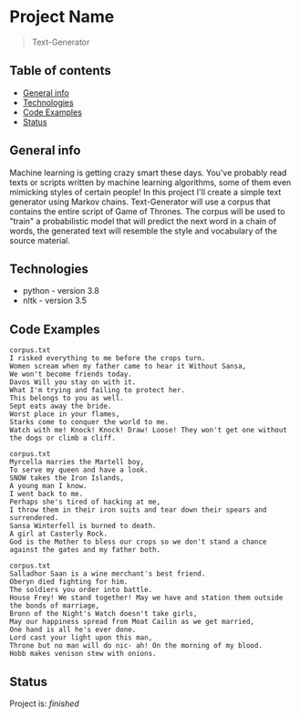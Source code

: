 # Project Name
> Text-Generator

## Table of contents
* [General info](#general-info)
* [Technologies](#technologies)
* [Code Examples](#code-examples)
* [Status](#status)

## General info
Machine learning is getting crazy smart these days. You've probably read texts or scripts written by machine learning algorithms, some of them even mimicking styles of certain people! In this project I'll create a simple text generator using Markov chains. Text-Generator will use a corpus that contains the entire script of Game of Thrones. The corpus will be used to "train" a probabilistic model that will predict the next word in a chain of words, the generated text will resemble the style and vocabulary of the source material.

## Technologies
* python - version 3.8
* nltk - version 3.5

## Code Examples
```
corpus.txt
I risked everything to me before the crops turn.
Women scream when my father came to hear it Without Sansa,
We won't become friends today.
Davos Will you stay on with it.
What I'm trying and failing to protect her.
This belongs to you as well.
Sept eats away the bride.
Worst place in your flames,
Starks come to conquer the world to me.
Watch with me! Knock! Knock! Draw! Loose! They won't get one without the dogs or climb a cliff.
```

```
corpus.txt
Myrcella marries the Martell boy,
To serve my queen and have a look.
SNOW takes the Iron Islands,
A young man I know.
I went back to me.
Perhaps she's tired of hacking at me,
I throw them in their iron suits and tear down their spears and surrendered.
Sansa Winterfell is burned to death.
A girl at Casterly Rock.
God is the Mother to bless our crops so we don't stand a chance against the gates and my father both.
```

```
corpus.txt
Salladhor Saan is a wine merchant's best friend.
Oberyn died fighting for him.
The soldiers you order into battle.
House Frey! We stand together! May we have and station them outside the bonds of marriage,
Bronn of the Night's Watch doesn't take girls,
May our happiness spread from Moat Cailin as we get married,
One hand is all he's ever done.
Lord cast your light upon this man,
Throne but no man will do nic- ah! On the morning of my blood.
Hobb makes venison stew with onions.
```

## Status
Project is: _finished_